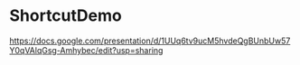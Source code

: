 # ShortcutDemo

https://docs.google.com/presentation/d/1UUq6tv9ucM5hvdeQgBUnbUw57Y0qVAlqGsg-Amhybec/edit?usp=sharing
